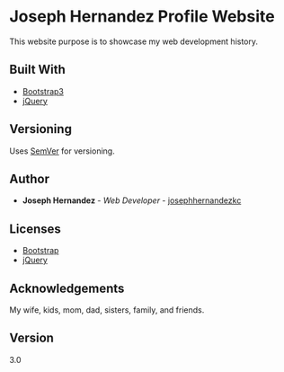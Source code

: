 # Joseph Hernandez Profile Website

This website purpose is to showcase my web development history.

## Built With

* [Bootstrap3](http://getbootstrap.com/docs/3.3/)
* [jQuery](https://jquery.com/)

## Versioning

Uses [SemVer](http://semver.org/) for versioning.

## Author

* **Joseph Hernandez** - *Web Developer* - [josephhernandezkc](http://www.josephhernandezkc.com)

## Licenses

* [Bootstrap](https://github.com/twbs/bootstrap/blob/master/LICENSE)
* [jQuery](https://github.com/jquery/jquery/blob/master/LICENSE.txt)

## Acknowledgements

My wife, kids, mom, dad, sisters, family, and friends.

## Version

3.0
